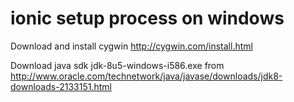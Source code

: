 ionic setup process on windows
================

Download and install cygwin
http://cygwin.com/install.html

Download java sdk jdk-8u5-windows-i586.exe from
http://www.oracle.com/technetwork/java/javase/downloads/jdk8-downloads-2133151.html
